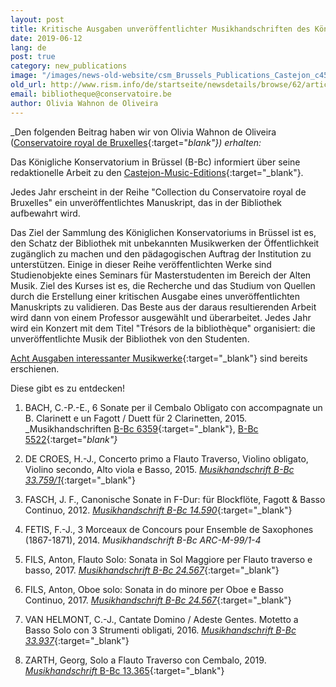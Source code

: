 ```yaml
---
layout: post
title: Kritische Ausgaben unveröffentlichter Musikhandschriften des Königlichen Konservatoriums in Brüssel
date: 2019-06-12
lang: de
post: true
category: new_publications
image: "/images/news-old-website/csm_Brussels_Publications_Castejon_c45636c12b.png"
old_url: http://www.rism.info/de/startseite/newsdetails/browse/62/article/64/critical-editions-of-unpublished-music-manuscripts-from-the-royal-conservatory-of-brussels-b-bc.html
email: bibliotheque@conservatoire.be
author: Olivia Wahnon de Oliveira
---
```


_Den folgenden Beitrag haben wir von Olivia Wahnon de Oliveira ([Conservatoire royal de Bruxelles](http://www.conservatoire.be){:target="_blank"}) erhalten:_

Das Königliche Konservatorium in Brüssel (B-Bc) informiert über seine redaktionelle Arbeit zu den [Castejon-Music-Editions](http://www.castejon-music-editions.com/){:target="_blank"}.

Jedes Jahr erscheint in der Reihe "Collection du Conservatoire royal de Bruxelles" ein unveröffentlichtes Manuskript, das in der Bibliothek aufbewahrt wird.

Das Ziel der Sammlung des Königlichen Konservatoriums in Brüssel ist es, den Schatz der Bibliothek mit unbekannten Musikwerken der Öffentlichkeit zugänglich zu machen und den pädagogischen Auftrag der Institution zu unterstützen. Einige in dieser Reihe veröffentlichten Werke sind Studienobjekte eines Seminars für Masterstudenten im Bereich der Alten Musik. Ziel des Kurses ist es, die Recherche und das Studium von Quellen durch die Erstellung einer kritischen Ausgabe eines unveröffentlichten Manuskripts zu validieren. Das Beste aus der daraus resultierenden Arbeit wird dann von einem Professor ausgewählt und überarbeitet. Jedes Jahr wird ein Konzert mit dem Titel "Trésors de la bibliothèque" organisiert: die unveröffentlichte Musik der Bibliothek von den Studenten.

[Acht Ausgaben interessanter Musikwerke](http://www.castejon-music-editions.com/catalog/index.php?cPath=61&osCsid=kvs1m2l6b0pu47541p1gptags2){:target="_blank"} sind bereits erschienen.

Diese gibt es zu entdecken!

1. BACH, C.-P.-E., 6 Sonate per il Cembalo Obligato con accompagnate un B. Clarinett e un Fagott / Duett für 2 Clarinetten, 2015.
_Musikhandschriften [B-Bc 6359](https://opac.rism.info/search?id=703000264&View=rism){:target="_blank"}, [B-Bc 5522](https://opac.rism.info/search?id=703000123&View=rism){:target="_blank"}_

2. DE CROES, H.-J., Concerto primo a Flauto Traverso, Violino obligato, Violino secondo, Alto viola e Basso, 2015.
[_Musikhandschrift B-Bc 33.759/1_](https://opac.rism.info/search?id=703002064&View=rism){:target="_blank"}

3. FASCH, J. F., Canonische Sonate in F-Dur: für Blockflöte, Fagott & Basso Continuo, 2012.
[_Musikhandschrift B-Bc 14.590_](https://opac.rism.info/search?id=701003271&View=rism){:target="_blank"}

4. FETIS, F.-J., 3 Morceaux de Concours pour Ensemble de Saxophones (1867-1871), 2014.
_Musikhandschrift B-Bc ARC-M-99/1-4_

5. FILS, Anton, Flauto Solo: Sonata in Sol Maggiore per Flauto traverso e basso, 2017.
[_Musikhandschrift B-Bc 24.567_](https://opac.rism.info/search?id=704003165&View=rism){:target="_blank"}

6. FILS, Anton, Oboe solo: Sonata in do minore per Oboe e Basso Continuo, 2017.
[_Musikhandschrift B-Bc 24.567_](https://opac.rism.info/search?id=704003165&View=rism){:target="_blank"}

7. VAN HELMONT, C.-J., Cantate Domino / Adeste Gentes. Motetto a Basso Solo con 3 Strumenti obligati, 2016.
[_Musikhandschrift B-Bc 33.937_](https://opac.rism.info/search?id=703000359&View=rism){:target="_blank"}

8. ZARTH, Georg, Solo a Flauto Traverso con Cembalo, 2019.
[_Musikhandschrift_ B-Bc 13.365](https://opac.rism.info/search?id=701002457&View=rism){:target="_blank"}


